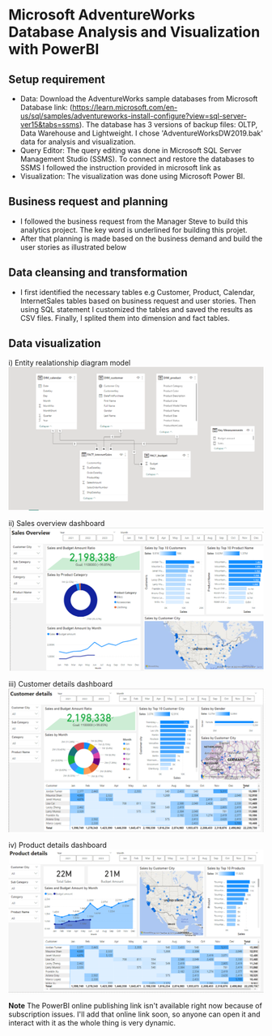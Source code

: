 # Microsoft AdventureWorks Database Analysis and Visualization with PowerBI
## Setup requirement
- Data: Download the AdventureWorks sample databases from Microsoft Database link: (https://learn.microsoft.com/en-us/sql/samples/adventureworks-install-configure?view=sql-server-ver15&tabs=ssms). The database has 3 versions of backup files: OLTP, Data Warehouse and Lightweight. I chose 'AdventureWorksDW2019.bak' data for analysis and visualization.
- Query Editor: The query editing was done in Microsoft SQL Server Management Studio (SSMS). To connect and restore the databases to SSMS I followed the instruction provided in microsoft link as
- Visualization: The visualization was done using Microsoft Power BI.

## Business request and planning
- I followed the business request from the Manager Steve to build this analytics project. The key word is underlined for building this projet.
- After that planning is made based on the business demand and build the user stories as illustrated below

## Data cleansing and transformation 
- I first identified the necessary tables e.g Customer, Product, Calendar, InternetSales tables based on business request and user stories. Then using SQL statement I customized the tables and saved the results as CSV files. Finally, I splited them into dimension and fact tables.

## Data visualization
i) Entity realationship diagram model
![Data Model](https://github.com/rabbilbhuiyan/data-analyst-project-with-SQL-powerBI/blob/master/Images/Model%20Relations.png)

ii) Sales overview dashboard
![Sales overview](https://github.com/rabbilbhuiyan/data-analyst-project-with-SQL-powerBI/blob/master/Images/Sales%20Overview.png)

iii) Customer details dashboard
![Customer details](https://github.com/rabbilbhuiyan/data-analyst-project-with-SQL-powerBI/blob/master/Images/Customer%20Details.png)

iv) Product details dashboard
![Product details](https://github.com/rabbilbhuiyan/data-analyst-project-with-SQL-powerBI/blob/master/Images/Product%20Details.png)

**Note** The PowerBI online publishing link isn't available right now because of subscription issues. I'll add that online link soon, so anyone can open it and interact with it as the whole thing is very dynamic.

